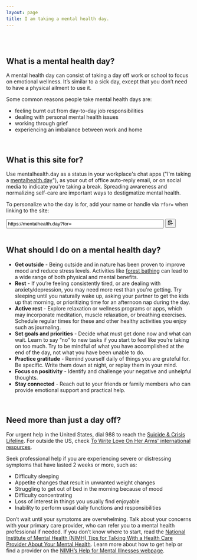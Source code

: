 ```yaml
---
layout: page
title: I am taking a mental health day.
---
```


<br/>
<br/>

## What is a mental health day?

A mental health day can consist of taking a day off work or school to focus on emotional wellness. It’s similar to a sick day, except that you don’t need to have a physical ailment to use it.

Some common reasons people take mental health days are:

- feeling burnt out from day-to-day job responsibilities
- dealing with personal mental health issues
- working through grief
- experiencing an imbalance between work and home

<br/>

## What is this site for?

Use mentalhealth.day as a status in your workplace's chat apps ("I'm taking a [mentalhealth.day](https://mentalhealth.day)"), as your out of office auto-reply email, or on social media to indicate you're taking a break. Spreading awareness and normalizing self-care are important ways to destigmatize mental health.

To personalize who the day is for, add your name or handle via `?for=` when linking to the site:

<div id="input">
<span>
<input id="custom_url" style="padding-top: 3px;padding-bottom: 3px;padding-left: 3px;padding-right: 3px;" type="url" size=50 value="https://mentalhealth.day?for=">
<button class="btn" data-clipboard-target="#custom_url">
    <img src="assets/img/clippy.svg" width=13 alt="Copy to clipboard">
</button>
</span>
</div>
<br/>

## What should I do on a mental health day?

- **Get outside** - Being outside and in nature has been proven to improve mood and reduce stress levels. Activities like [forest bathing][forest-bathing] can lead to a wide range of both physical and mental benefits.
- **Rest** - If you’re feeling consistently tired, or are dealing with anxiety/depression, you may need more rest than you're getting. Try sleeping until you naturally wake up, asking your partner to get the kids up that morning, or prioritizing time for an afternoon nap during the day.
- **Active rest** - Explore relaxation or wellness programs or apps, which may incorporate meditation, muscle relaxation, or breathing exercises. Schedule regular times for these and other healthy activities you enjoy such as journaling.
- **Set goals and priorities** - Decide what must get done now and what can wait. Learn to say “no” to new tasks if you start to feel like you’re taking on too much. Try to be mindful of what you have accomplished at the end of the day, not what you have been unable to do.
- **Practice gratitude** - Remind yourself daily of things you are grateful for. Be specific. Write them down at night, or replay them in your mind.
- **Focus on positivity** - Identify and challenge your negative and unhelpful thoughts.
- **Stay connected** - Reach out to your friends or family members who can provide emotional support and practical help.

<br/>

## Need more than just a day off?

For urgent help in the United States, dial 988 to reach the [Suicide & Crisis Lifeline][988]. For outside the US, check [To Write Love On Her Arms' international resources][twloha].

Seek professional help if you are experiencing severe or distressing symptoms that have lasted 2 weeks or more, such as:

- Difficulty sleeping
- Appetite changes that result in unwanted weight changes
- Struggling to get out of bed in the morning because of mood
- Difficulty concentrating
- Loss of interest in things you usually find enjoyable
- Inability to perform usual daily functions and responsibilities

Don’t wait until your symptoms are overwhelming. Talk about your concerns with your primary care provider, who can refer you to a mental health professional if needed. If you don’t know where to start, read the [National Institute of Mental Health (NIMH) Tips for Talking With a Health Care Provider About Your Mental Health][nimh-tips]. Learn more about how to get help or find a provider on the [NIMH’s Help for Mental Illnesses webpage][nimh-help].

[forest-bathing]: https://www.rei.com/blog/hike/theres-no-running-in-forest-bathing
[nimh-tips]: https://www.nimh.nih.gov/health/publications/tips-for-talking-with-your-health-care-provider/index.shtml
[nimh-help]: https://www.nimh.nih.gov/health/find-help/index.shtml
[twloha]: https://twloha.com/find-help/international-resources/
[988]: https://988lifeline.org/
